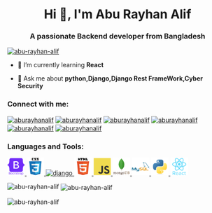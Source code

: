 <h1 align="center">Hi 👋, I'm Abu Rayhan Alif</h1>
<h3 align="center">A passionate Backend developer from Bangladesh</h3>

<p align="left"> <a href="https://github.com/ryo-ma/github-profile-trophy"><img src="https://github-profile-trophy.vercel.app/?username=abu-rayhan-alif" alt="abu-rayhan-alif" /></a> </p>

- 🌱 I’m currently learning **React**

- 💬 Ask me about **python,Django,Django Rest FrameWork,Cyber Security**

  

<h3 align="left">Connect with me:</h3>
<p align="left">
<a href="https://twitter.com/aburayhanalif" target="blank"><img align="center" src="https://raw.githubusercontent.com/rahuldkjain/github-profile-readme-generator/master/src/images/icons/Social/twitter.svg" alt="aburayhanalif" height="30" width="40" /></a>
<a href="https://linkedin.com/in/aburayhanalif" target="blank"><img align="center" src="https://raw.githubusercontent.com/rahuldkjain/github-profile-readme-generator/master/src/images/icons/Social/linked-in-alt.svg" alt="aburayhanalif" height="30" width="40" /></a>
<a href="https://www.codechef.com/users/aburayhanalif" target="blank"><img align="center" src="https://cdn.jsdelivr.net/npm/simple-icons@3.1.0/icons/codechef.svg" alt="aburayhanalif" height="30" width="40" /></a>
<a href="https://www.hackerrank.com/aburayhanalif" target="blank"><img align="center" src="https://raw.githubusercontent.com/rahuldkjain/github-profile-readme-generator/master/src/images/icons/Social/hackerrank.svg" alt="aburayhanalif" height="30" width="40" /></a>
<a href="https://codeforces.com/profile/aburayhanalif" target="blank"><img align="center" src="https://raw.githubusercontent.com/rahuldkjain/github-profile-readme-generator/master/src/images/icons/Social/codeforces.svg" alt="aburayhanalif" height="30" width="40" /></a>
<a href="https://www.leetcode.com/aburayhanalif" target="blank"><img align="center" src="https://raw.githubusercontent.com/rahuldkjain/github-profile-readme-generator/master/src/images/icons/Social/leet-code.svg" alt="aburayhanalif" height="30" width="40" /></a>
</p>

<h3 align="left">Languages and Tools:</h3>
<p align="left"> <a href="https://getbootstrap.com" target="_blank" rel="noreferrer"> <img src="https://raw.githubusercontent.com/devicons/devicon/master/icons/bootstrap/bootstrap-plain-wordmark.svg" alt="bootstrap" width="40" height="40"/> </a> <a href="https://www.w3schools.com/css/" target="_blank" rel="noreferrer"> <img src="https://raw.githubusercontent.com/devicons/devicon/master/icons/css3/css3-original-wordmark.svg" alt="css3" width="40" height="40"/> </a> <a href="https://www.djangoproject.com/" target="_blank" rel="noreferrer"> <img src="https://cdn.worldvectorlogo.com/logos/django.svg" alt="django" width="40" height="40"/> </a> <a href="https://www.w3.org/html/" target="_blank" rel="noreferrer"> <img src="https://raw.githubusercontent.com/devicons/devicon/master/icons/html5/html5-original-wordmark.svg" alt="html5" width="40" height="40"/> </a> <a href="https://developer.mozilla.org/en-US/docs/Web/JavaScript" target="_blank" rel="noreferrer"> <img src="https://raw.githubusercontent.com/devicons/devicon/master/icons/javascript/javascript-original.svg" alt="javascript" width="40" height="40"/> </a> <a href="https://www.mongodb.com/" target="_blank" rel="noreferrer"> <img src="https://raw.githubusercontent.com/devicons/devicon/master/icons/mongodb/mongodb-original-wordmark.svg" alt="mongodb" width="40" height="40"/> </a> <a href="https://www.mysql.com/" target="_blank" rel="noreferrer"> <img src="https://raw.githubusercontent.com/devicons/devicon/master/icons/mysql/mysql-original-wordmark.svg" alt="mysql" width="40" height="40"/> </a> <a href="https://www.python.org" target="_blank" rel="noreferrer"> <img src="https://raw.githubusercontent.com/devicons/devicon/master/icons/python/python-original.svg" alt="python" width="40" height="40"/> </a> <a href="https://reactjs.org/" target="_blank" rel="noreferrer"> <img src="https://raw.githubusercontent.com/devicons/devicon/master/icons/react/react-original-wordmark.svg" alt="react" width="40" height="40"/> </a> </p>

<p><img align="left" src="https://github-readme-stats.vercel.app/api/top-langs?username=abu-rayhan-alif&show_icons=true&locale=en&layout=compact" alt="abu-rayhan-alif" /></p>

<p>&nbsp;<img align="center" src="https://github-readme-stats.vercel.app/api?username=abu-rayhan-alif&show_icons=true&locale=en" alt="abu-rayhan-alif" /></p>

<p><img align="center" src="https://github-readme-streak-stats.herokuapp.com/?user=abu-rayhan-alif&" alt="abu-rayhan-alif" /></p>



